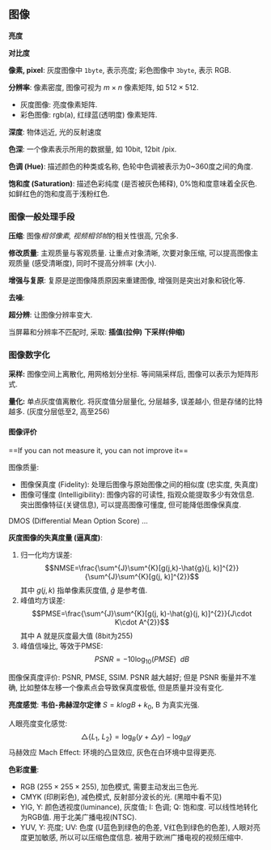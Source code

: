## 图像

**亮度**

**对比度**

**像素, pixel**: 灰度图像中 `1byte`, 表示亮度; 彩色图像中 `3byte`, 表示 RGB.

**分辨率**: 像素密度, 图像可视为 $m\times n$ 像素矩阵, 如 $512\times512$.

- 灰度图像: 亮度像素矩阵.
- 彩色图像: rgb(a), 红绿蓝(透明度) 像素矩阵.

**深度**: 物体远近, 光的反射速度

**色深**: 一个像素表示所用的数据量, 如 10bit, 12bit /pix.

**色调 (Hue)**: 描述颜色的种类或名称, 色轮中色调被表示为0~360度之间的角度.

**饱和度 (Saturation)**: 描述色彩纯度 (是否被灰色稀释), 0%饱和度意味着全灰色. 如鲜红色的饱和度高于浅粉红色.

### 图像一般处理手段

**压缩**: 图像*相邻像素, 视频相邻帧*的相关性很高, 冗余多.

**修改质量**: 主观质量与客观质量. 让重点对象清晰, 次要对象压缩, 可以提高图像主观质量 (感受清晰度), 同时不提高分辨率 (大小).

**增强与复原**: 复原是逆图像降质原因来重建图像, 增强则是突出对象和锐化等.

**去噪**:

**超分辨**: 让图像分辨率变大. 

当屏幕和分辨率不匹配时, 采取: **插值(拉伸)** **下采样(伸缩)**


### 图像数字化

**采样:** 图像空间上离散化, 用网格划分坐标. 等间隔采样后, 图像可以表示为矩阵形式.

**量化:** 单点灰度值离散化. 将灰度值分层量化, 分层越多, 误差越小, 但是存储的比特越多. (灰度分层低至2, 高至256)

#### 图像评价

==If you can not measure it, you can not improve it==

图像质量: 

- 图像保真度 (Fidelity): 处理后图像与原始图像之间的相似度 (忠实度, 失真度)
- 图像可懂度 (Intelligibility): 图像内容的可读性, 指观众能提取多少有效信息. 突出图像特征(关键信息), 可以提高图像可懂度, 但可能降低图像保真度.

DMOS (Differential Mean Option Score) ...

**灰度图像的失真度量 (逼真度)**:
1. 归一化均方误差: $$NMSE=\frac{\sum^{J}\sum^{K}[g(j,k)-\hat{g}(j, k)]^{2}}{\sum^{J}\sum^{K}[g(j, k)]^{2}}$$ 其中 $g(j,k)$ 指单像素灰度值, $\hat{g}$ 是参考值.
2. 峰值均方误差: $$PMSE=\frac{\sum^{J}\sum^{K}[g(j, k)-\hat{g}(j, k)]^{2}}{J\cdot K\cdot A^{2}}$$ 其中 A 就是灰度最大值 (8bit为255)
3. 峰值信噪比, 等效于PMSE: $$PSNR=-10\log_{10}(PMSE)\ \ dB$$

图像保真度评价: PSNR, PMSE, SSIM. PSNR 越大越好; 但是 PSNR 衡量并不准确, 比如整体左移一个像素点会导致保真度极低, 但是质量并没有变化.

**亮度感觉**: **韦伯-弗赫涅尔定律** $S=klogB+k_{0}$, B 为真实光强. 

人眼亮度变化感觉: $$\triangle\{L_{1},\ L_{2}\} = \log_{B}(y+\triangle y)-\log_{B}y$$ 马赫效应 Mach Effect: 环境的凸显效应, 灰色在白环境中显得更亮.

**色彩度量**: 
- RGB ($255\times 255\times 255)$, 加色模式, 需要主动发出三色光.
- CMYK (印刷彩色), 减色模式, 反射部分波长的光. (黑暗中看不见)
- YIG, Y: 颜色透视度(luminance), 灰度值; I: 色调; Q: 饱和度. 可以线性地转化为RGB值. 用于北美广播电视(NTSC).
- YUV, Y: 亮度; UV: 色度 (U蓝色到绿色的色差, V红色到绿色的色差), 人眼对亮度更加敏感, 所以可以压缩色度信息. 被用于欧洲广播电视的视频压缩中.